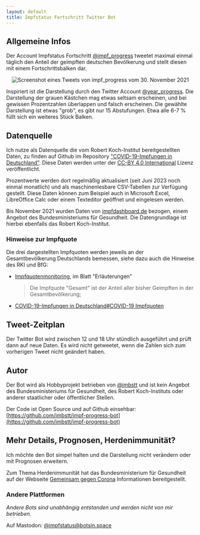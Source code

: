 ```yaml
---
layout: default
title: Impfstatus Fortschritt Twitter Bot
---
```

## Allgemeine Infos

Der Account Impfstatus Fortschritt [@impf_progress](https://twitter.com/impf_progress) tweetet maximal einmal täglich den Anteil der geimpften deutschen Bevölkerung und stellt diesen mit einem Fortschrittsbalken dar. 

<p align="center">
  <img src="https://user-images.githubusercontent.com/83777889/144042044-b6627a03-f3a5-4bad-9037-5d5f206d30bf.png" alt="Screenshot eines Tweets von impf_progress vom 30. November 2021" />
</p>

Inspiriert ist die Darstellung durch den Twitter Account [@year_progress](https://twitter.com/year_progress). Die Darstellung der grauen Kästchen mag etwas seltsam erscheinen, und bei gewissen Prozentzahlen überlappen und falsch erscheinen. Die gewählte Darstellung ist etwas "grob", es gibt nur 15 Abstufungen. Etwa alle 6-7 % füllt sich ein weiteres Stück Balken.

## Datenquelle

Ich nutze als Datenquelle die vom Robert Koch-Institut bereitgestellten Daten, zu finden auf Github im Repository ["COVID-19-Impfungen in Deutschland"](https://github.com/robert-koch-institut/COVID-19-Impfungen_in_Deutschland/). Diese Daten werden unter der [CC-BY 4.0 International](https://creativecommons.org/licenses/by-sa/4.0/legalcode.de) Lizenz veröffentlicht.

Prozentwerte werden dort regelmäßig aktualisiert (seit Juni 2023 noch einmal monatlich) und als maschinenlesbare CSV-Tabellen zur Verfügung gestellt. Diese Daten können zum Beispiel auch in Microsoft Excel, LibreOffice Calc oder einem Texteditor geöffnet und eingelesen werden. 

Bis November 2021 wurden Daten von [impfdashboard.de](https://impfdashboard.de/) bezogen, einem Angebot des Bundesministeriums für Gesundheit. Die Datengrundlage ist hierbei ebenfalls das Robert Koch-Institut.

### Hinweise zur Impfquote

Die drei dargestellten Impfquoten werden jeweils an der Gesamtbevölkerung Deutschlands bemessen, siehe dazu auch die Hinweise des RKI und BfG:
- [Impfquotenmonitoring](https://www.rki.de/DE/Content/InfAZ/N/Neuartiges_Coronavirus/Daten/Impfquotenmonitoring), im Blatt "Erläuterungen"  
  >Die Impfquote "Gesamt" ist der Anteil aller bisher Geimpften in der Gesamtbevölkerung;
- [COVID-19-Impfungen in Deutschland#COVID-19 Impfquoten](https://github.com/robert-koch-institut/COVID-19-Impfungen_in_Deutschland#COVID-19-Impfquoten)

## Tweet-Zeitplan

Der Twitter Bot wird zwischen 12 und 18 Uhr stündlich ausgeführt und prüft dann auf neue Daten. Es wird nicht getweetet, wenn die Zahlen sich zum vorherigen Tweet nicht geändert haben.

## Autor

Der Bot wird als Hobbyprojekt betrieben von [@imbstt](https://twitter.com/imbstt) und ist kein Angebot des Bundesministeriums für Gesundheit, des Robert Koch-Instituts oder anderer staatlicher oder öffentlicher Stellen.

Der Code ist Open Source und auf Github einsehbar: [https://github.com/imbstt/impf-progress-bot](https://github.com/imbstt/impf-progress-bot)

## Mehr Details, Prognosen, Herdenimmunität?

Ich möchte den Bot simpel halten und die Darstellung nicht verändern oder mit Prognosen erweitern. 

Zum Thema Herdenimmunität hat das Bundesministerium für Gesundheit auf der Webseite [Gemeinsam gegen Corona](https://www.zusammengegencorona.de/impfen/logistik-und-recht/impfquote/#id-62eceedb-5921-54a8-94dc-c1e162c8ff46) Informationen bereitgestellt.

### Andere Plattformen

*Andere Bots sind unabhängig entstanden und werden nicht von mir betrieben.*

Auf Mastodon: [@impfstatus@botsin.space](https://botsin.space/@impfstatus)


